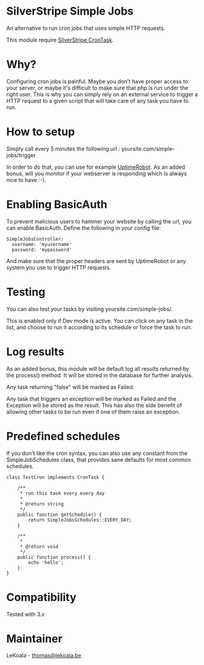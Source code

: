 SilverStripe Simple Jobs
==================
An alternative to run cron jobs that uses simple HTTP requests.

This module require [SilverStripe CronTask](https://github.com/silverstripe-labs/silverstripe-crontask).

Why?
==================

Configuring cron jobs is painful. Maybe you don't have proper access to your server,
or maybe it's difficult to make sure that php is run under the right user.
This is why you can simply rely on an external service to trigger a HTTP request
to a given script that will take care of any task you have to run.

How to setup
==================

Simply call every 5 minutes the following url : yoursite.com/simple-jobs/trigger

In order to do that, you can use for example [UptimeRobot](https://uptimerobot.com/).
As an added bonus, will you monitor if your webserver is responding which is always nice to have :-).

Enabling BasicAuth
==================

To prevent malicious users to hammer your website by calling the url, you can
enable BasicAuth. Define the following in your config file:

    SimpleJobsController:
      username: 'myusername'
      password: 'mypassword'
      
And make sure that the proper headers are sent by UptimeRobot or any system you
use to trigger HTTP requests.

Testing
==================

You can also test your tasks by visiting yoursite.com/simple-jobs/.

This is enabled only if Dev mode is active. You can click on any task in the list,
and choose to run it according to its schedule or force the task to run.

Log results
==================

As an added bonus, this module will be default log all results returned by the
process() method. It will be stored in the database for further analysis.

Any task returning "false" will be marked as Failed.

Any task that triggers an exception will be marked as Failed and the Exception will be stored as the result.
This has also the side benefit of allowing other tasks to be run even if one of them raise an exception.

Predefined schedules
==================

If you don't like the cron syntax, you can also use any constant from the SimpleJobSchedules class, that
provides sane defaults for most common schedules.

    class TestCron implements CronTask {

        /**
         * run this task every every day
         *
         * @return string
         */
        public function getSchedule() {
            return SimpleJobsSchedules::EVERY_DAY;
        }

        /**
         *
         * @return void
         */
        public function process() {
            echo 'hello';
        }
    }

Compatibility
==================
Tested with 3.x

Maintainer
==================
LeKoala - thomas@lekoala.be